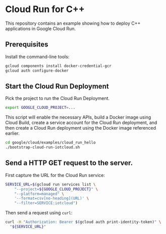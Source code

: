 # Cloud Run for C++

This repository contains an example showing how to deploy C++ applications in
Google Cloud Run.

## Prerequisites

Install the command-line tools:

```bash
gcloud components install docker-credential-gcr
gcloud auth configure-docker
```

## Start the Cloud Run Deployment

Pick the project to run the Cloud Run Deployment.

```bash
export GOOGLE_CLOUD_PROJECT=...
```

This script will enable the necessary APIs, build a Docker image using Cloud
Build, create a service account for the Cloud Run deployment, and then create
a Cloud Run deployment using the Docker image referenced earlier.

```bash
cd google/cloud/examples/cloud_run_hello
./bootstrap-cloud-run-iotcloud.sh
```

## Send a HTTP GET request to the server.

First capture the URL for the Cloud Run service:

```bash
SERVICE_URL=$(gcloud run services list \
    "--project=${GOOGLE_CLOUD_PROJECT}" \
    "--platform=managed" \
    '--format=csv[no-heading](URL)' \
    "--filter=SERVICE:iotcloud")
```

Then send a request using `curl`:

```bash
curl -H "Authorization: Bearer $(gcloud auth print-identity-token)" \
  "${SERVICE_URL}"
```
